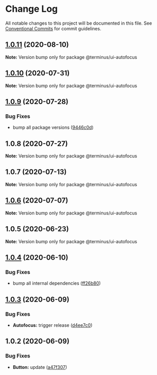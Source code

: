 # Change Log

All notable changes to this project will be documented in this file.
See [Conventional Commits](https://conventionalcommits.org) for commit guidelines.

## [1.0.11](https://github.com/GetTerminus/terminus-oss/compare/@terminus/ui-autofocus@1.0.10...@terminus/ui-autofocus@1.0.11) (2020-08-10)

**Note:** Version bump only for package @terminus/ui-autofocus





## [1.0.10](https://github.com/GetTerminus/terminus-oss/compare/@terminus/ui-autofocus@1.0.9...@terminus/ui-autofocus@1.0.10) (2020-07-31)

**Note:** Version bump only for package @terminus/ui-autofocus





## [1.0.9](https://github.com/GetTerminus/terminus-oss/compare/@terminus/ui-autofocus@1.0.8...@terminus/ui-autofocus@1.0.9) (2020-07-28)


### Bug Fixes

* bump all package versions ([9446c0d](https://github.com/GetTerminus/terminus-oss/commit/9446c0d5cde3bd693cfba7cabbfd2db443a47b00))





## 1.0.8 (2020-07-27)

**Note:** Version bump only for package @terminus/ui-autofocus





## 1.0.7 (2020-07-13)

**Note:** Version bump only for package @terminus/ui-autofocus





## [1.0.6](https://github.com/GetTerminus/terminus-oss/compare/@terminus/ui-autofocus@1.0.5...@terminus/ui-autofocus@1.0.6) (2020-07-07)

**Note:** Version bump only for package @terminus/ui-autofocus





## 1.0.5 (2020-06-23)

**Note:** Version bump only for package @terminus/ui-autofocus





## [1.0.4](https://github.com/GetTerminus/terminus-oss/compare/@terminus/ui-autofocus@1.0.3...@terminus/ui-autofocus@1.0.4) (2020-06-10)


### Bug Fixes

* bump all internal dependencies ([ff26b80](https://github.com/GetTerminus/terminus-oss/commit/ff26b806bb599401f006996be5b567a378e68ef3))





## [1.0.3](https://github.com/GetTerminus/terminus-oss/compare/@terminus/ui-autofocus@1.0.2...@terminus/ui-autofocus@1.0.3) (2020-06-09)


### Bug Fixes

* **Autofocus:** trigger release ([d4ee7c0](https://github.com/GetTerminus/terminus-oss/commit/d4ee7c02f8c404b0ffd6f46caead66b31acc8bbc))





## 1.0.2 (2020-06-09)


### Bug Fixes

* **Button:** update ([a47f307](https://github.com/GetTerminus/terminus-oss/commit/a47f30757b9216d6ee76788c117e76eacf5289e5))
